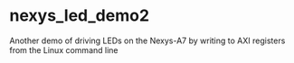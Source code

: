 # nexys_led_demo2

Another demo of driving LEDs on the Nexys-A7 by writing to AXI registers from the Linux command line

